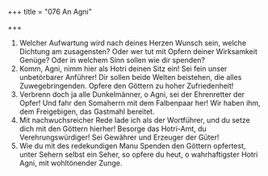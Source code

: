 +++
title = "076 An Agni"

+++


1.	Welcher Aufwartung wird nach deines Herzen Wunsch sein, welche Dichtung am zusagensten? Oder wer tut mit Opfern deiner Wirksamkeit Genüge? Oder in welchem Sinn sollen wie dir spenden?
2.	Komm, Agni, nimm hier als Hotri deinen Sitz ein! Sei fein unser unbetörbarer Anführer! Dir sollen beide Welten beistehen, die alles Zuwegebringenden. Opfere den Göttern zu hoher Zufriedenheit!
3.	Verbrenn doch ja alle Dunkelmänner, o Agni, sei der Ehrenretter der Opfer! Und fahr den Somaherrn mit dem Falbenpaar her! Wir haben ihm, dem Freigebigen, das Gastmahl bereitet.
4.	Mit nachwuchsreicher Rede lade ich als der Wortführer, und du setze dich mit den Göttern hierher! Besorge das Hotri-Amt, du Verehrungswürdiger! Sei Gewährer und Erzeuger der Güter!
5.	Wie du mit des redekundigen Manu Spenden den Göttern opfertest, unter Sehern selbst ein Seher, so opfere du heut, o wahrhaftigster Hotri Agni, mit wohltönender Zunge.


